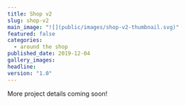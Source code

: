 ```yaml
---
title: Shop v2
slug: shop-v2
main_image: "![](public/images/shop-v2-thumbnail.svg)"
featured: false
categories:
  - around the shop
published_date: 2019-12-04
gallery_images: 
headline: 
version: "1.0"
---
```


More project details coming soon!